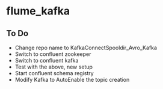 # flume_kafka

<h2>
  To Do
</h2>
<ul>
  <li>Change repo name to KafkaConnectSpooldir_Avro_Kafka</li>
  <li>Switch to confluent zookeeper</li>
  <li>Switch to confluent kafka</li>
  <li>Test with the above, new setup</li>
  <li>Start confluent schema registry</li>
  <li>Modify Kafka to AutoEnable the topic creation</li>
</ul>
